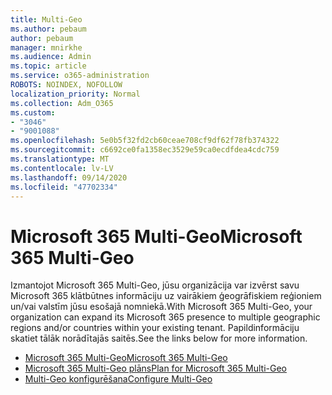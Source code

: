 ```yaml
---
title: Multi-Geo
ms.author: pebaum
author: pebaum
manager: mnirkhe
ms.audience: Admin
ms.topic: article
ms.service: o365-administration
ROBOTS: NOINDEX, NOFOLLOW
localization_priority: Normal
ms.collection: Adm_O365
ms.custom:
- "3046"
- "9001088"
ms.openlocfilehash: 5e0b5f32fd2cb60ceae708cf9df62f78fb374322
ms.sourcegitcommit: c6692ce0fa1358ec3529e59ca0ecdfdea4cdc759
ms.translationtype: MT
ms.contentlocale: lv-LV
ms.lasthandoff: 09/14/2020
ms.locfileid: "47702334"
---
```

# <a name="microsoft-365-multi-geo"></a><span data-ttu-id="12da0-102">Microsoft 365 Multi-Geo</span><span class="sxs-lookup"><span data-stu-id="12da0-102">Microsoft 365 Multi-Geo</span></span>

<span data-ttu-id="12da0-103">Izmantojot Microsoft 365 Multi-Geo, jūsu organizācija var izvērst savu Microsoft 365 klātbūtnes informāciju uz vairākiem ģeogrāfiskiem reģioniem un/vai valstīm jūsu esošajā nomniekā.</span><span class="sxs-lookup"><span data-stu-id="12da0-103">With Microsoft 365 Multi-Geo, your organization can expand its Microsoft 365 presence to multiple geographic regions and/or countries within your existing tenant.</span></span> <span data-ttu-id="12da0-104">Papildinformāciju skatiet tālāk norādītajās saitēs.</span><span class="sxs-lookup"><span data-stu-id="12da0-104">See the links below for more information.</span></span>

- [<span data-ttu-id="12da0-105">Microsoft 365 Multi-Geo</span><span class="sxs-lookup"><span data-stu-id="12da0-105">Microsoft 365 Multi-Geo</span></span>](https://docs.microsoft.com/office365/enterprise/office-365-multi-geo)
- [<span data-ttu-id="12da0-106">Microsoft 365 Multi-Geo plāns</span><span class="sxs-lookup"><span data-stu-id="12da0-106">Plan for Microsoft 365 Multi-Geo</span></span>](https://docs.microsoft.com/office365/enterprise/plan-for-multi-geo)
- [<span data-ttu-id="12da0-107">Multi-Geo konfigurēšana</span><span class="sxs-lookup"><span data-stu-id="12da0-107">Configure Multi-Geo</span></span>](https://docs.microsoft.com/office365/enterprise/multi-geo-tenant-configuration)

